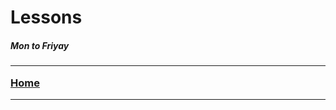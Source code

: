 # Lessons
##### Mon to Friyay
### <hr> <a href="https://github.com/seanmch2023/seanmch2023.github.io" target="_blank">Home</a> <hr>
